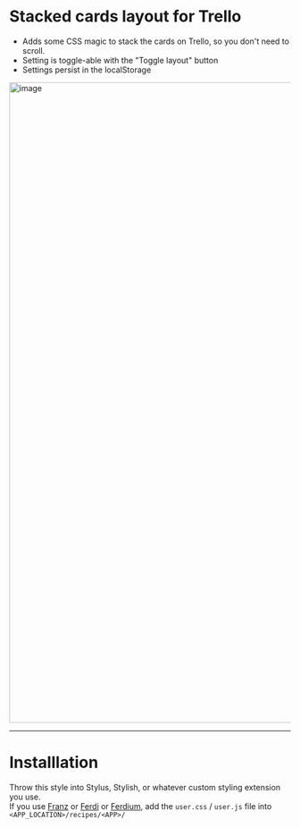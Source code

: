 # Stacked cards layout for Trello

* Adds some CSS magic to stack the cards on Trello, so you don't need to scroll.
* Setting is toggle-able with the "Toggle layout" button
* Settings persist in the localStorage

<img width="1146" alt="image" src="https://user-images.githubusercontent.com/1159091/224615263-2a06ade9-18d0-4d07-9cce-6da373d7ed40.png">

---

# Installlation

Throw this style into Stylus, Stylish, or whatever custom styling extension you use.  
If you use [Franz](https://meetfranz.com/) or [Ferdi](https://getferdi.com/) or [Ferdium](https://ferdium.org/), add the `user.css` / `user.js` file into `<APP_LOCATION>/recipes/<APP>/`
